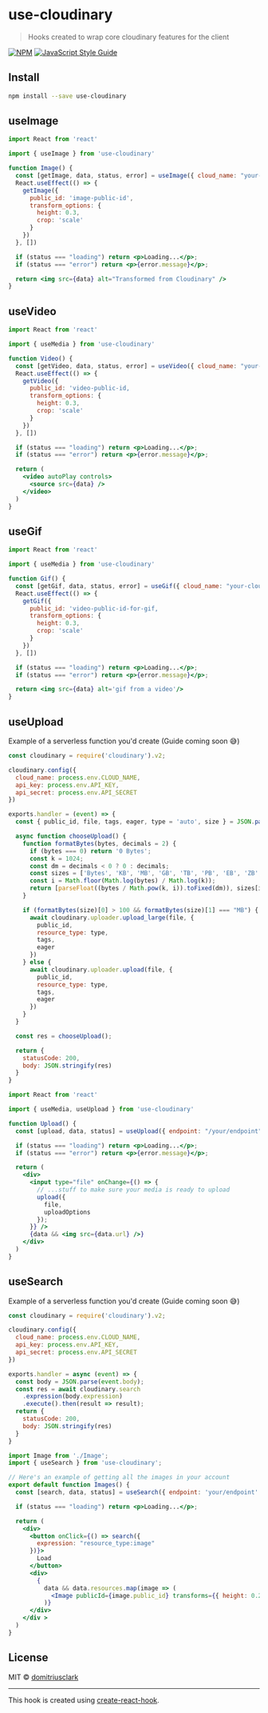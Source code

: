 # use-cloudinary

> Hooks created to wrap core cloudinary features for the client

[![NPM](https://img.shields.io/npm/v/use-cloudinary.svg)](https://www.npmjs.com/package/use-cloudinary) [![JavaScript Style Guide](https://img.shields.io/badge/code_style-standard-brightgreen.svg)](https://standardjs.com)

## Install

```bash
npm install --save use-cloudinary
```

## useImage

```jsx
import React from 'react'

import { useImage } from 'use-cloudinary'

function Image() {
  const [getImage, data, status, error] = useImage({ cloud_name: "your-cloud-name" });
  React.useEffect(() => {
    getImage({
      public_id: 'image-public-id',
      transform_options: {
        height: 0.3,
        crop: 'scale'
      }
    })
  }, [])

  if (status === "loading") return <p>Loading...</p>;
  if (status === "error") return <p>{error.message}</p>;

  return <img src={data} alt="Transformed from Cloudinary" />
}
```

## useVideo

```jsx
import React from 'react'

import { useMedia } from 'use-cloudinary'

function Video() {
  const [getVideo, data, status, error] = useVideo({ cloud_name: "your-cloud-name" })
  React.useEffect(() => {
    getVideo({
      public_id: 'video-public-id,
      transform_options: {
        height: 0.3,
        crop: 'scale'
      }
    })
  }, [])

  if (status === "loading") return <p>Loading...</p>;
  if (status === "error") return <p>{error.message}</p>;

  return (
    <video autoPlay controls>
      <source src={data} />
    </video>
  )
}
```

## useGif

```jsx
import React from 'react'

import { useMedia } from 'use-cloudinary'

function Gif() {
  const [getGif, data, status, error] = useGif({ cloud_name: "your-cloud-name" })
  React.useEffect(() => {
    getGif({
      public_id: 'video-public-id-for-gif,
      transform_options: {
        height: 0.3,
        crop: 'scale'
      }
    })
  }, [])

  if (status === "loading") return <p>Loading...</p>;
  if (status === "error") return <p>{error.message}</p>;

  return <img src={data} alt='gif from a video'/>
}
```

## useUpload

Example of a serverless function you'd create 
(Guide coming soon 😅)
```js
const cloudinary = require('cloudinary').v2;

cloudinary.config({
  cloud_name: process.env.CLOUD_NAME,
  api_key: process.env.API_KEY,
  api_secret: process.env.API_SECRET
})

exports.handler = (event) => {
  const { public_id, file, tags, eager, type = 'auto', size } = JSON.parse(event.body);

  async function chooseUpload() {
    function formatBytes(bytes, decimals = 2) {
      if (bytes === 0) return '0 Bytes';
      const k = 1024;
      const dm = decimals < 0 ? 0 : decimals;
      const sizes = ['Bytes', 'KB', 'MB', 'GB', 'TB', 'PB', 'EB', 'ZB', 'YB'];
      const i = Math.floor(Math.log(bytes) / Math.log(k));
      return [parseFloat((bytes / Math.pow(k, i)).toFixed(dm)), sizes[i]];
    }

    if (formatBytes(size)[0] > 100 && formatBytes(size)[1] === "MB") {
      await cloudinary.uploader.upload_large(file, {
        public_id,
        resource_type: type,
        tags,
        eager
      })
    } else {
      await cloudinary.uploader.upload(file, {
        public_id,
        resource_type: type,
        tags,
        eager
      })
    }
  }

  const res = chooseUpload();

  return {
    statusCode: 200,
    body: JSON.stringify(res)
  }
}
```
```jsx
import React from 'react'

import { useMedia, useUpload } from 'use-cloudinary'

function Upload() {
  const [upload, data, status] = useUpload({ endpoint: "/your/endpoint" });

  if (status === "loading") return <p>Loading...</p>;
  if (status === "error") return <p>{error.message}</p>;

  return (
    <div>
      <input type="file" onChange={() => {
        // ...stuff to make sure your media is ready to upload 
        upload({
          file,
          uploadOptions 
        });
      }} />
      {data && <img src={data.url} />}
    </div>
  )
}
```

## useSearch

Example of a serverless function you'd create 
(Guide coming soon 😅)
```js
const cloudinary = require('cloudinary').v2;

cloudinary.config({
  cloud_name: process.env.CLOUD_NAME,
  api_key: process.env.API_KEY,
  api_secret: process.env.API_SECRET
})

exports.handler = async (event) => {
  const body = JSON.parse(event.body);
  const res = await cloudinary.search
    .expression(body.expression)
    .execute().then(result => result);
  return {
    statusCode: 200,
    body: JSON.stringify(res)
  }
}
```
```jsx
import Image from './Image';
import { useSearch } from 'use-cloudinary';

// Here's an example of getting all the images in your account 
export default function Images() {
  const [search, data, status] = useSearch({ endpoint: 'your/endpoint' });

  if (status === "loading") return <p>Loading...</p>;

  return (
    <div>
      <button onClick={() => search({
        expression: "resource_type:image"
      })}>
        Load
      </button>
      <div>
        {
          data && data.resources.map(image => (
            <Image publicId={image.public_id} transforms={{ height: 0.2, border: "2px_solid_black" }} />
          )}
      </div>
    </div >
  )
}
```


## License

MIT © [domitriusclark](https://github.com/domitriusclark)

---

This hook is created using [create-react-hook](https://github.com/hermanya/create-react-hook).
